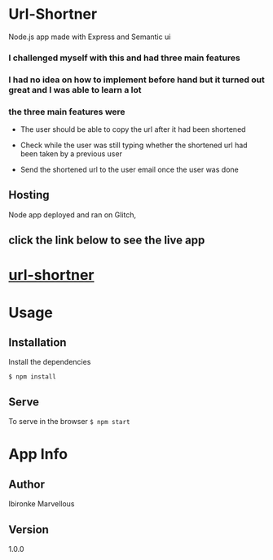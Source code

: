 # Url-Shortner

Node.js app made with Express and Semantic ui  

### I challenged myself with this and had three main features 
### I had no idea on how to implement before hand but it turned out great and I was able to learn a lot 
### the three main features were

* The user should be able to copy the url after it had been shortened

* Check while the user was still typing whether the shortened url had been taken by a previous user

* Send the shortened url to the user email once the user was done 


## Hosting 
Node app deployed and ran on Glitch, 

## click the link below to see the live app 
# [url-shortner](https://marvel-url-shortener.herokuapp.com/)

# Usage
## Installation
Install the dependencies

``$ npm install``

## Serve
To serve in the browser
``$ npm start``


# App Info

## Author
Ibironke Marvellous

## Version
1.0.0








